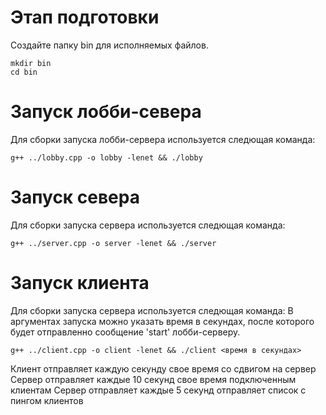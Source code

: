 # Этап подготовки
Создайте папку bin для исполняемых файлов.
```
mkdir bin
cd bin
```
# Запуск лобби-севера
Для сборки запуска лобби-сервера используется следющая команда:
```
g++ ../lobby.cpp -o lobby -lenet && ./lobby
```
# Запуск севера
Для сборки запуска сервера используется следющая команда:
```
g++ ../server.cpp -o server -lenet && ./server
```
# Запуск клиента
Для сборки запуска сервера используется следющая команда:
В аргументах запуска можно указать время в секундах, после которого будет отправленно сообщение 'start' лобби-серверу.
```
g++ ../client.cpp -o client -lenet && ./client <время в секундах>
```

Клиент отправляет каждую секунду свое время со сдвигом на сервер
Сервер отправляет каждые 10 секунд свое время подключенным клиентам
Сервер отправляет каждые 5 секунд отправляет список с пингом клиентов 